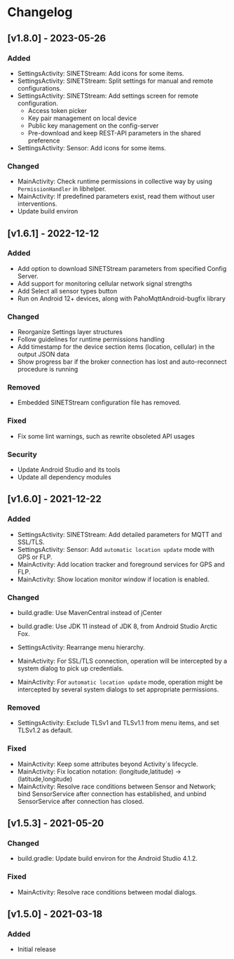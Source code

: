 # Changelog

<!---
https://keepachangelog.com/
### Added
### Changed
### Deprecated
### Removed
### Fixed
### Security
--->

## [v1.8.0] - 2023-05-26

### Added

- SettingsActivity: SINETStream: Add icons for some items.
- SettingsActivity: SINETStream: Split settings for manual and remote configurations.
- SettingsActivity: SINETStream: Add settings screen for remote configuration.
    - Access token picker
    - Key pair management on local device
    - Public key management on the config-server
    - Pre-download and keep REST-API parameters in the shared preference
- SettingsActivity: Sensor: Add icons for some items.

### Changed

- MainActivity: Check runtime permissions in collective way by using `PermissionHandler` in libhelper.
- MainActivity: If predefined parameters exist, read them without user interventions.
- Update build environ


## [v1.6.1] - 2022-12-12

### Added

- Add option to download SINETStream parameters from specified Config Server.
- Add support for monitoring cellular network signal strengths
- Add Select all sensor types button
- Run on Android 12+ devices, along with PahoMqttAndroid-bugfix library

### Changed

- Reorganize Settings layer structures
- Follow guidelines for runtime permissions handling
- Add timestamp for the device section items (location, cellular) in the output JSON data
- Show progress bar if the broker connection has lost and auto-reconnect procedure is running

### Removed

- Embedded SINETStream configuration file has removed.

### Fixed

- Fix some lint warnings, such as rewrite obsoleted API usages

### Security

- Update Android Studio and its tools
- Update all dependency modules


## [v1.6.0] - 2021-12-22

### Added

- SettingsActivity: SINETStream: Add detailed parameters for MQTT and SSL/TLS.
- SettingsActivity: Sensor: Add `automatic location update` mode with GPS or FLP.
- MainActivity: Add location tracker and foreground services for GPS and FLP.
- MainActivity: Show location monitor window if location is enabled.

### Changed

- build.gradle: Use MavenCentral instead of jCenter
- build.gradle: Use JDK 11 instead of JDK 8, from Android Studio Arctic Fox.

- SettingsActivity: Rearrange menu hierarchy.
- MainActivity: For SSL/TLS connection, operation will be intercepted by a system dialog to pick up credentials.
- MainActivity: For `automatic location update` mode, operation might be intercepted by several system dialogs to set appropriate permissions.

### Removed

- SettingsActivity: Exclude TLSv1 and TLSv1.1 from menu items, and set TLSv1.2 as default.

### Fixed

- MainActivity: Keep some attributes beyond Activity`s lifecycle.
- MainActivity: Fix location notation: (longitude,latitude) -> (latitude,longitude)
- MainActivity: Resolve race conditions between Sensor and Network; bind SensorService after connection has established, and unbind SensorService after connection has closed.


## [v1.5.3] - 2021-05-20

### Changed

- build.gradle: Update build environ for the Android Studio 4.1.2.

### Fixed

- MainActivity: Resolve race conditions between modal dialogs.


## [v1.5.0] - 2021-03-18

### Added

- Initial release
